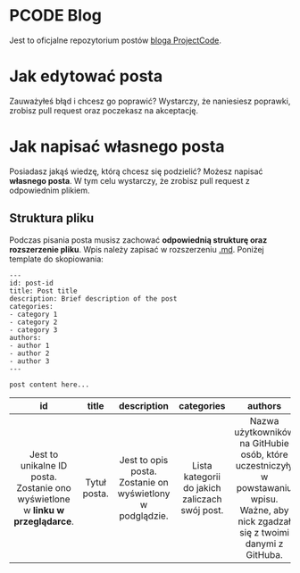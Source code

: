 # PCODE Blog

Jest to oficjalne repozytorium postów [bloga ProjectCode](https://blog.projectcode.pl).

# Jak edytować posta
Zauważyłeś błąd i chcesz go poprawić? Wystarczy, że naniesiesz poprawki, zrobisz pull request oraz poczekasz na akceptację. 

# Jak napisać własnego posta
Posiadasz jakąś wiedzę, którą chcesz się podzielić? Możesz napisać <b>własnego posta</b>. W tym celu wystarczy, że zrobisz pull request z odpowiednim plikiem.
## Struktura pliku
Podczas pisania posta musisz zachować <b>odpowiednią strukturę oraz rozszerzenie pliku</b>. Wpis należy zapisać w rozszerzeniu <u>.md</u>. Poniżej template do skopiowania:
```
---
id: post-id
title: Post title
description: Brief description of the post
categories:
- category 1
- category 2
- category 3
authors:
- author 1
- author 2
- author 3
---

post content here...
```

| id | title | description | categories | authors |
| :-: | :-: | :-: | :-: | :-: |
| Jest to unikalne ID posta. Zostanie ono wyświetlone w <b>linku w przeglądarce</b>. | Tytuł posta. | Jest to opis posta. Zostanie on wyświetlony w podglądzie. | Lista kategorii do jakich zaliczach swój post. | Nazwa użytkowników na GitHubie osób, które uczestniczyły w powstawaniu wpisu. Ważne, aby nick zgadzał się z twoimi danymi z GitHuba. |
